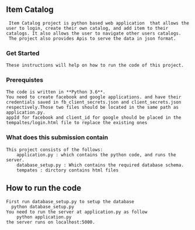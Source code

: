 ## Item Catalog 
     Item Catalog project is python based web application  that allows the user to login, create their own catalog, and add item to their catalogs. It also allows the user to navigate other users catalogs.  
     The project also provides Apis to serve the data in json format.
### Get Started
    These instructions will help on how to run the code of this project.
### Prerequistes
    The code is written in **Python 3.6**.
    You need to create facebook and google applications. and have their credentials saved in fb_client_secrets.json and client_secrets.json respectively.Those two files should be located in the same path as application.py.
    appId for facebook and client_id for google should be placed in the tempaltes/login.html file to replace the existing ones
### What does this submission contain
    This project consists of the follows: 
        application.py : which contains the python code, and runs the server.
        database_setup.py : Which contains the required database schema.
        tempates : dirctory contains html files
## How to run the code
    First run database_setup.py to setup the database
      python database_setup.py
    You need to run the server at application.py as follow
        python application.py
    the server runs on localhost:5000.


    
